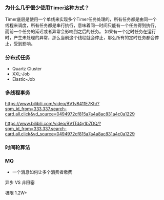 ### 为什么几乎很少使用Timer这种方式？
Timer底层是使用一个单线来实现多个Timer任务处理的，所有任务都是由同一个线程来调度，所有任务都是串行执行，意味着同一时间只能有一个任务得到执行，而前一个任务的延迟或者异常会影响到之后的任务。
如果有一个定时任务在运行时，产生未处理的异常，那么当前这个线程就会停止，那么所有的定时任务都会停止，受到影响。


### 分布式任务

+ Quartz Cluster 
+ XXL-Job
+ Elastic-Job


### 多线程事务

https://www.bilibili.com/video/BV1v8411E7Kh/?spm_id_from=333.337.search-card.all.click&vd_source=0494972cf815a7a4a8ac831a4c0a1229

https://www.bilibili.com/video/BV1Td4y1b7DQ/?spm_id_from=333.337.search-card.all.click&vd_source=0494972cf815a7a4a8ac831a4c0a1229


### 时间轮算法

### MQ

+ 一个消息如何让多个消费者缴费

异步 VS 非阻塞

极限 1.2W+ 

## 